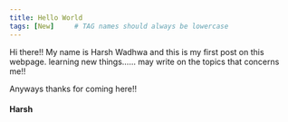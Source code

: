 ```yaml
---
title: Hello World
tags: [New]     # TAG names should always be lowercase
---
```

Hi there!!
My name is Harsh Wadhwa and this is my first post on this webpage.
learning new things...... may write on the topics that concerns me!!

Anyways thanks for coming here!!

#### Harsh
